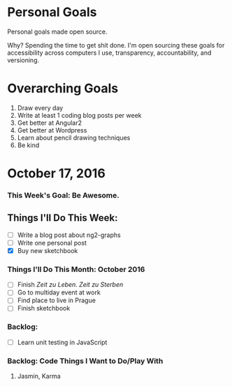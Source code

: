 Personal Goals
==============

Personal goals made open source.

Why? Spending the time to get shit done. I'm open sourcing these goals for accessibility across computers I use, transparency, accountability, and versioning.

# Overarching Goals
1. Draw every day
2. Write at least 1 coding blog posts per week
3. Get better at Angular2
4. Get better at Wordpress
5. Learn about pencil drawing techniques
6. Be kind

# October 17, 2016

### This Week's Goal: Be Awesome.

## Things I'll Do This Week:
- [ ] Write a blog post about ng2-graphs
- [ ] Write one personal post
- [x] Buy new sketchbook

### Things I'll Do This Month: October 2016
- [ ] Finish *Zeit zu Leben. Zeit zu Sterben*
- [ ] Go to multiday event at work
- [ ] Find place to live in Prague
- [ ] Finish sketchbook

### Backlog:
- [ ] Learn unit testing in JavaScript

### Backlog: Code Things I Want to Do/Play With
1. Jasmin, Karma
